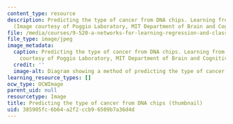 ```yaml
---
content_type: resource
description: Predicting the type of cancer from DNA chips. Learning from example.
  (Image courtesy of Poggio Laboratory, MIT Department of Brain and Cognitive Sciences.)
file: /media/courses/9-520-a-networks-for-learning-regression-and-classification-spring-2001/385905fc6b64a2f2ccb96509b7a36d4d_9-520as01-th.jpg
file_type: image/jpeg
image_metadata:
  caption: Predicting the type of cancer from DNA chips. Learning from example. (Image
    courtesy of Poggio Laboratory, MIT Department of Brain and Cognitive Sciences.)
  credit: ''
  image-alt: Diagram showing a method of predicting the type of cancer from DNA chips.
learning_resource_types: []
ocw_type: OCWImage
parent_uid: null
resourcetype: Image
title: Predicting the type of cancer from DNA chips (thumbnail)
uid: 385905fc-6b64-a2f2-ccb9-6509b7a36d4d
---
```

